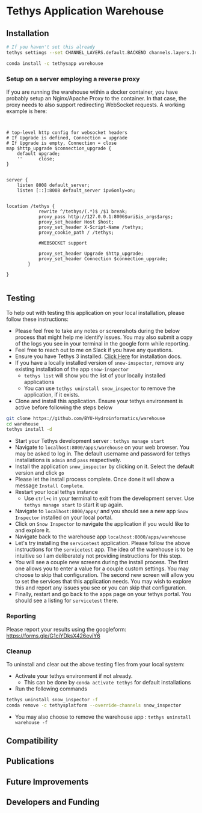 # Tethys Application Warehouse

## Installation

```sh
# If you haven't set this already
tethys settings --set CHANNEL_LAYERS.default.BACKEND channels.layers.InMemoryChannelLayer

conda install -c tethysapp warehouse
```

### Setup on a server employing a reverse proxy

If you are running the warehouse within a docker container, you have probably setup an Nginx/Apache Proxy to the container. In that case, the proxy needs to also support redirecting WebSocket requests. A working example is here:

```


# top-level http config for websocket headers
# If Upgrade is defined, Connection = upgrade
# If Upgrade is empty, Connection = close
map $http_upgrade $connection_upgrade {
    default upgrade;
    ''      close;
}


server {
	listen 8008 default_server;
	listen [::]:8008 default_server ipv6only=on;


location /tethys {
            rewrite ^/tethys/(.*)$ /$1 break;
            proxy_pass http://127.0.0.1:8006$uri$is_args$args;
            proxy_set_header Host $host;
            proxy_set_header X-Script-Name /tethys;
            proxy_cookie_path / /tethys;

            #WEBSOCKET support

	        proxy_set_header Upgrade $http_upgrade;
            proxy_set_header Connection $connection_upgrade;
        }

}


```

## Testing

To help out with testing this application on your local installation, please follow these instructions:

-   Please feel free to take any notes or screenshots during the below process that might help me identify issues. You may also submit a copy of the logs you see in your terminal in the google form while reporting.
-   Feel free to reach out to me on Slack if you have any questions.
-   Ensure you have Tethys 3 installed. [Click Here](http://docs.tethysplatform.org/en/stable/installation.html) for installation docs.
-   If you have a locally installed version of `snow-inspector`, remove any existing installation of the app `snow-inspector`
    -   `tethys list` will show you the list of your locally installed applications
    -   You can use `tethys uninstall snow_inspector` to remove the application, if it exists.
-   Clone and install this application. Ensure your tethys environment is active before following the steps below

```sh
git clone https://github.com/BYU-Hydroinformatics/warehouse
cd warehouse
tethys install -d
```

-   Start your Tethys development server : `tethys manage start`
-   Navigate to `localhost:8000/apps/warehouse` on your web browser. You may be asked to log in. The default username and password for tethys installations is `admin` and `pass` respectively.
-   Install the application `snow_inspector` by clicking on it. Select the default version and click `go`
-   Please let the install process complete. Once done it will show a message `Install Complete`.
-   Restart your local tethys instance
    -   Use `ctrl+c` in your terminal to exit from the development server. Use `tethys manage start` to start it up again.
-   Navigate to `localhost:8000/apps/` and you should see a new app `Snow Inspector` installed on your local portal.
-   Click on `Snow Inspector` to navigate the application if you would like to and explore it.
-   Navigate back to the warehouse app `localhost:8000/apps/warehouse`
-   Let's try installing the `servicetest` application. Please follow the above instructions for the `servicetest` app. The idea of the warehouse is to be intuitive so I am deliberately not providing instructions for this step.
-   You will see a couple new screens during the install process. The first one allows you to enter a value for a couple custom settings. You may choose to skip that configuration. The second new screen will allow you to set the services that this application needs. You may wish to explore this and report any issues you see or you can skip that configuration.
-   Finally, restart and go back to the apps page on your tethys portal. You should see a listing for `servicetest` there.

### Reporting

Please report your results using the googleform: https://forms.gle/G1ciYDksX426eviY6

### Cleanup

To uninstall and clear out the above testing files from your local system:

-   Activate your tethys environment if not already.
    -   This can be done by `conda activate tethys` for default installations
-   Run the following commands

```sh
tethys uninstall snow_inspector -f
conda remove -c tethysplatform --override-channels snow_inspector
```

-   You may also choose to remove the warehouse app : `tethys uninstall warehouse -f`

## Compatibility

## Publications

## Future Improvements

## Developers and Funding
